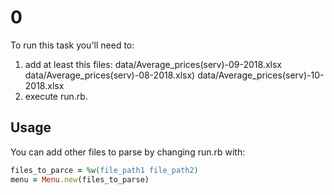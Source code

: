 # 0

To run this task you'll need to:
1. add at least this files: 
                    data/Average_prices(serv)-09-2018.xlsx
      			   data/Average_prices(serv)-08-2018.xlsx)
      			   data/Average_prices(serv)-10-2018.xlsx
2. execute run.rb.

## Usage
You can add other files to parse by changing run.rb with:
```ruby
files_to_parce = %w(file_path1 file_path2)
menu = Menu.new(files_to_parse)
```

